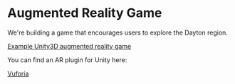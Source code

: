 Augmented Reality Game
====

We're building a game that encourages users to explore the Dayton region. 

[Example Unity3D augmented reality game](http://youtu.be/31NcbhfOW7o)

You can find an AR plugin for Unity here:

[Vuforia](https://developer.vuforia.com/resources/sdk/unity)
